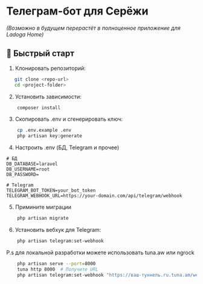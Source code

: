 # Телеграм-бот для **Серёжи**

*(Возможно в будущем перерастёт в полноценное приложение для Ladoga Home)*

## 🚀 Быстрый старт

1. Клонировать репозиторий:

```bash
   git clone <repo-url>
   cd <project-folder>
```

2. Установить зависимости:

```bash
    composer install
```

3. Скопировать .env и сгенерировать ключ:

```bash
    cp .env.example .env
    php artisan key:generate
```

4. Настроить .env (БД, Telegram и прочее)

```dotenv
# БД
DB_DATABASE=laravel
DB_USERNAME=root
DB_PASSWORD=

# Telegram
TELEGRAM_BOT_TOKEN=your_bot_token
TELEGRAM_WEBHOOK_URL=https://your-domain.com/api/telegram/webhook
```

5. Примините миграции

```bash
    php artisan migrate
```

6. Установить вебхук для Telegram:

```bash
    php artisan telegram:set-webhook
```

P.s для локальной разработки можете использовать tuna.aw или ngrock

```bash
    php artisan serve --port=8000
    tuna http 8000  # Получите URL
    php artisan telegram:set-webhook "https://ваш-туннель.ru.tuna.am/webhook"
```
